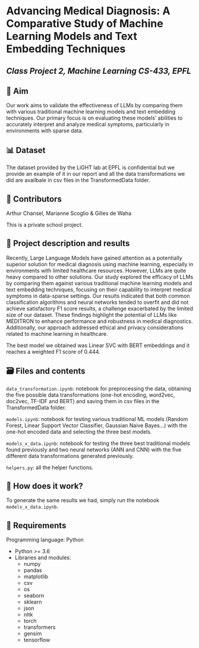 # Advancing Medical Diagnosis: A Comparative Study of Machine Learning Models and Text Embedding Techniques

## *Class Project 2, Machine Learning CS-433, EPFL*

## :dart: Aim
Our work aims to validate the effectiveness of LLMs by comparing them with various traditional machine learning models and text embedding techniques. Our primary focus is on evaluating these models’ abilities to accurately interpret and analyze medical symptoms, particularly in environments with sparse data.

## :bar_chart: Dataset
The dataset provided by the LiGHT lab at EPFL is confidential but we provide an example of it in our report and all the data transformations we did are availbale in csv files in the TransformedData folder.

## :handshake: Contributors
Arthur Chansel, Marianne Scoglio & Gilles de Waha

This is a private school project.

## :microscope: Project description and results
Recently, Large Language Models have gained attention as a potentially superior solution for medical diagnosis using machine learning, especially in environments with limited healthcare resources. However, LLMs are quite heavy compared to other solutions. Our study explored the efficacy of LLMs by comparing them against various traditional machine learning models and text embedding techniques, focusing on their capability to interpret medical symptoms in data-sparse settings. Our results indicated that both common classification algorithms and neural networks tended to overfit and did not achieve satisfactory F1 score results, a challenge exacerbated by the limited size of our dataset. These findings highlight the potential of LLMs like MEDITRON to enhance performance and robustness in medical diagnostics. Additionally, our approach addressed ethical and privacy considerations related to machine learning in healthcare.

The best model we obtained was Linear SVC with BERT embeddings and it reaches a weighted F1 score of 0.444.

## :card_file_box: Files and contents

`data_transformation.ipynb`: notebook for preprocessing the data, obtaining the five possible data transformations (one-hot encoding, word2vec, doc2vec, TF-IDF and BERT) and saving them in csv files in the TransformedData folder.

`models.ipynb`: notebook for testing various traditional ML models (Random Forest, Linear Support Vector Classifier, Gaussian Naive Bayes...) with the one-hot encoded data and selecting the three best models.

`models_x_data.ipynb`: notebook for testing the three best traditional models found previously and two neural networks (ANN and CNN) with the five different data transformations generated previously.

`helpers.py`: all the helper functions. 

## :thinking: How does it work?
To generate the same results we had, simply run the notebook `models_x_data.ipynb`.


## :book: Requirements
Programming language: Python
-  Python >= 3.6
- Libraries and modules: 
  - numpy
  - pandas
  - matplotlib
  - csv
  - os
  - seaborn
  - sklearn
  - json
  - nltk
  - torch
  - transformers
  - gensim
  - tensorflow

